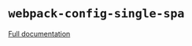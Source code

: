 # `webpack-config-single-spa`

[Full documentation](https://single-spa.js.org/docs/shared-webpack-configs#webpack-config-single-spa)

